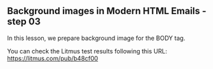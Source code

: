 ## Background images in Modern HTML Emails - step 03

In this lesson, we prepare background image for the BODY tag.

You can check the Litmus test results following this URL:
https://litmus.com/pub/b48cf00